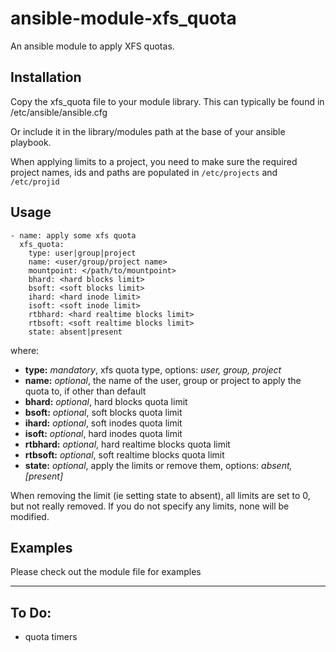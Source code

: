 # ansible-module-xfs_quota

An ansible module to apply XFS quotas.

## Installation

Copy the xfs_quota file to your module library. This can typically be found in /etc/ansible/ansible.cfg

Or include it in the library/modules path at the base of your ansible playbook.

When applying limits to a project, you need to make sure the required project names, ids and paths are populated in `/etc/projects` and `/etc/projid`

## Usage
    - name: apply some xfs quota
      xfs_quota:
        type: user|group|project
        name: <user/group/project name>
        mountpoint: </path/to/mountpoint>
        bhard: <hard blocks limit>
        bsoft: <soft blocks limit>
        ihard: <hard inode limit>
        isoft: <soft inode limit>
        rtbhard: <hard realtime blocks limit>
        rtbsoft: <soft realtime blocks limit>
        state: absent|present

where:

- **type:** *mandatory*, xfs quota type, options: *user, group, project*
- **name:** *optional*, the name of the user, group or project to apply the quota to, if other than default
- **bhard:** *optional*, hard blocks quota limit
- **bsoft:** *optional*, soft blocks quota limit
- **ihard:** *optional*, soft inodes quota limit
- **isoft:** *optional*, hard inodes quota limit
- **rtbhard:** *optional*, hard realtime blocks quota limit
- **rtbsoft:** *optional*, soft realtime blocks quota limit
- **state:** *optional*, apply the limits or remove them, options: *absent, [present]*

When removing the limit (ie setting state to absent), all limits are set to 0, but not really removed. If you do not specify any limits, none will be modified.

## Examples

Please check out the module file for examples

---
## To Do:
- quota timers

